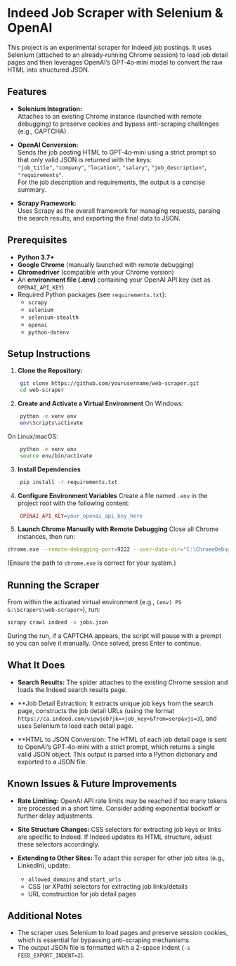 # Indeed Job Scraper with Selenium & OpenAI

This project is an experimental scraper for Indeed job postings. It uses Selenium (attached to an already‐running Chrome session) to load job detail pages and then leverages OpenAI’s GPT‑4o‑mini model to convert the raw HTML into structured JSON.

## Features

- **Selenium Integration:**  
  Attaches to an existing Chrome instance (launched with remote debugging) to preserve cookies and bypass anti-scraping challenges (e.g., CAPTCHA).

- **OpenAI Conversion:**  
  Sends the job posting HTML to GPT‑4o‑mini using a strict prompt so that only valid JSON is returned with the keys:  
  `"job_title"`, `"company"`, `"location"`, `"salary"`, `"job_description"`, `"requirements"`.  
  For the job description and requirements, the output is a concise summary.

- **Scrapy Framework:**  
  Uses Scrapy as the overall framework for managing requests, parsing the search results, and exporting the final data to JSON.

## Prerequisites

- **Python 3.7+**
- **Google Chrome** (manually launched with remote debugging)
- **Chromedriver** (compatible with your Chrome version)
- An **environment file (.env)** containing your OpenAI API key (set as `OPENAI_API_KEY`)
- Required Python packages (see `requirements.txt`):
  - `scrapy`
  - `selenium`
  - `selenium-stealth`
  - `openai`
  - `python-dotenv`

## Setup Instructions

1. **Clone the Repository:**
```bash
    git clone https://github.com/yourusername/web-scraper.git
    cd web-scraper
   ```

2. **Create and Activate a Virtual Environment**
On Windows:
```bash
    python -m venv env
    env\Scripts\activate
```
On Linux/macOS:
```bash
    python -m venv env
    source env/bin/activate
```

3. **Install Dependencies**
```bash
    pip install -r requirements.txt
```

4. **Configure Environment Variables**
    Create a file named `.env` in the project root with the following content:
```ini
    OPENAI_API_KEY=your_openai_api_key_here
```

5. **Launch Chrome Manually with Remote Debugging**
    Close all Chrome instances, then run:
```bash
chrome.exe --remote-debugging-port=9222 --user-data-dir="C:\ChromeDebugProfile"
```
(Ensure the path to `chrome.exe` is correct for your system.)

## Running the Scraper

From within the activated virtual environment (e.g., `(env) PS G:\Scrapers\web-scraper>`), run:

```bash
scrapy crawl indeed -o jobs.json
```
During the run, if a CAPTCHA appears, the script will pause with a prompt so you can solve it manually. Once solved, press Enter to continue.

## What It Does

- **Search Results:**
    The spider attaches to the existing Chrome session and loads the Indeed search results page.

- **Job Detail Extraction:
It extracts unique job keys from the search page, constructs the job detail URLs (using the format `https://ca.indeed.com/viewjob?jk=<job_key>&from=serp&vjs=3`), and uses Selenium to load each detail page.

- **HTML to JSON Conversion:
The HTML of each job detail page is sent to OpenAI’s GPT‑4o‑mini with a strict prompt, which returns a single valid JSON object. This output is parsed into a Python dictionary and exported to a JSON file.

## Known Issues & Future Improvements

- **Rate Limiting:**
    OpenAI API rate limits may be reached if too many tokens are processed in a short time. Consider adding exponential backoff or further delay adjustments.

- **Site Structure Changes:**
    CSS selectors for extracting job keys or links are specific to Indeed. If Indeed updates its HTML structure, adjust these selectors accordingly.

- **Extending to Other Sites:**
    To adapt this scraper for other job sites (e.g., LinkedIn), update:
    - `allowed_domains` and `start_urls`
    - CSS (or XPath) selectors for extracting job links/details
    - URL construction for job detail pages

## Additional Notes

- The scraper uses Selenium to load pages and preserve session cookies, which is essential for bypassing anti-scraping mechanisms.
- The output JSON file is formatted with a 2-space indent (`-s FEED_EXPORT_INDENT=2`).